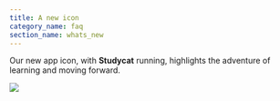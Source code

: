 ```yaml
---
title: A new icon
category_name: faq
section_name: whats_new
---
```

Our new app icon, with **Studycat** running, highlights the adventure of learning and moving forward.  
  
![](https://help.studycat.com/hc/article_attachments/40378210068889)  